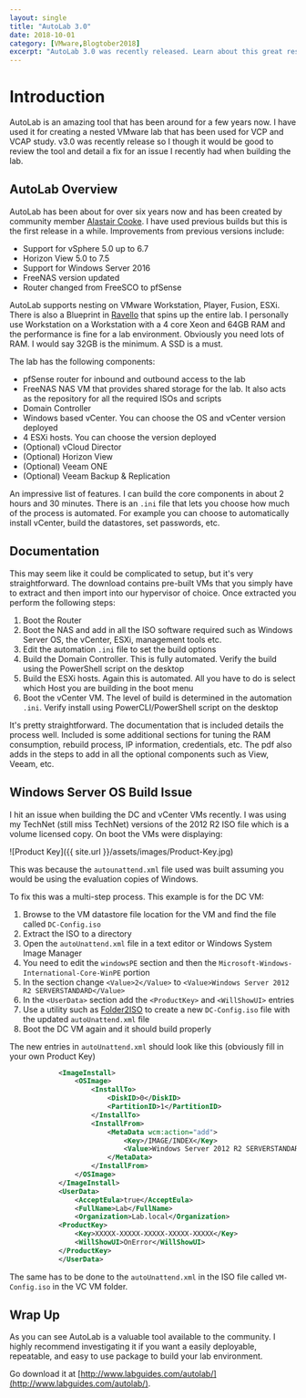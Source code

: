 ```yaml
---
layout: single
title: "AutoLab 3.0"
date: 2018-10-01
category: [VMware,Blogtober2018]
excerpt: "AutoLab 3.0 was recently released. Learn about this great resource for building a VMware Lab"
---
```

# Introduction

AutoLab is an amazing tool that has been around for a few years now. I have used it for creating a nested VMware lab that has been used for VCP and VCAP study. v3.0 was recently release so I though it would be good to review the tool and detail a fix for an issue I recently had when building the lab.

## AutoLab Overview

AutoLab has been about for over six years now and has been created by community member [Alastair Cooke](https://twitter.com/DemitasseNZ). I have used previous builds but this is the first release in a while. Improvements from previous versions include:

* Support for vSphere 5.0 up to 6.7
* Horizon View 5.0 to 7.5
* Support for Windows Server 2016
* FreeNAS version updated
* Router changed from FreeSCO to pfSense

AutoLab supports nesting on VMware Workstation, Player, Fusion, ESXi. There is also a Blueprint in [Ravello](https://cloud.oracle.com/en_US/ravello) that spins up the entire lab. I personally use Workstation on a Workstation with a 4 core Xeon and 64GB RAM and the performance is fine for a lab environment. Obviously you need lots of RAM. I would say 32GB is the minimum. A SSD is a must.

The lab has the following components:

* pfSense router for inbound and outbound access to the lab
* FreeNAS NAS VM that provides shared storage for the lab. It also acts as the repository for all the required ISOs and scripts
* Domain Controller
* Windows based vCenter. You can choose the OS and vCenter version deployed
* 4 ESXi hosts. You can choose the version deployed
* (Optional) vCloud Director
* (Optional) Horizon View
* (Optional) Veeam ONE
* (Optional) Veeam Backup & Replication

An impressive list of features. I can build the core components in about 2 hours and 30 minutes. There is an `.ini` file that lets you choose how much of the process is automated. For example you can choose to automatically install vCenter, build the datastores, set passwords, etc.

## Documentation

This may seem like it could be complicated to setup, but it's very straightforward. The download contains pre-built VMs that you simply have to extract and then import into our hypervisor of choice. Once extracted you perform the following steps:

1. Boot the Router
2. Boot the NAS and add in all the ISO software required such as Windows Server OS, the vCenter, ESXi, management tools etc.
3. Edit the automation `.ini` file to set the build options
4. Build the Domain Controller. This is fully automated. Verify the build using the PowerShell script on the desktop
5. Build the ESXi hosts. Again this is automated. All you have to do is select which Host you are building in the boot menu
6. Boot the vCenter VM. The level of build is determined in the automation `.ini`. Verify install using PowerCLI/PowerShell script on the desktop

It's pretty straightforward. The documentation that is included details the process well. Included is some additional sections for tuning the RAM consumption, rebuild process, IP information, credentials, etc. The pdf also adds in the steps to add in all the optional components such as View, Veeam, etc.

## Windows Server OS Build Issue

I hit an issue when building the DC and vCenter VMs recently. I was using my TechNet (still miss TechNet) versions of the 2012 R2 ISO file which is a volume licensed copy. On boot the VMs were displaying:

![Product Key]({{ site.url }}/assets/images/Product-Key.jpg)

This was because the `autounattend.xml` file used was built assuming you would be using the evaluation copies of Windows.

To fix this was a multi-step process. This example is for the DC VM:

1. Browse to the VM datastore file location for the VM and find the file called `DC-Config.iso`
2. Extract the ISO to a directory
3. Open the `autoUnattend.xml` file in a text editor or Windows System Image Manager
4. You need to edit the `windowsPE` section and then the `Microsoft-Windows-International-Core-WinPE` portion
5. In the <InstallFrom> section change `<Value>2</Value>` to `<Value>Windows Server 2012 R2 SERVERSTANDARD</Value>`
6. In the `<UserData>` section add the `<ProductKey>` and `<WillShowUI>` entries
7. Use a utility such as [Folder2ISO](http://www.trustfm.net/software/utilities/Folder2Iso.php) to create a new `DC-Config.iso` file with the updated `autoUnattend.xml` file
8. Boot the DC VM again and it should build properly

The new entries in `autoUnattend.xml` should look like this (obviously fill in your own Product Key)

~~~ xml
            <ImageInstall>
                <OSImage>
                    <InstallTo>
                        <DiskID>0</DiskID>
                        <PartitionID>1</PartitionID>
                    </InstallTo>
                    <InstallFrom>
                        <MetaData wcm:action="add">
                            <Key>/IMAGE/INDEX</Key>
                            <Value>Windows Server 2012 R2 SERVERSTANDARD</Value>
                        </MetaData>
                    </InstallFrom>
                </OSImage>
            </ImageInstall>
            <UserData>
                <AcceptEula>true</AcceptEula>
                <FullName>Lab</FullName>
                <Organization>Lab.local</Organization>
            <ProductKey>
                <Key>XXXXX-XXXXX-XXXXX-XXXXX-XXXXX</Key>
                <WillShowUI>OnError</WillShowUI>
            </ProductKey>
            </UserData>
~~~

The same has to be done to the `autoUnattend.xml` in the ISO file called `VM-Config.iso` in the VC VM folder.

## Wrap Up

As you can see AutoLab is a valuable tool available to the community. I highly recommend investigating it if you want a easily deployable, repeatable, and easy to use package to build your lab environment.

Go download it at [http://www.labguides.com/autolab/](http://www.labguides.com/autolab/).